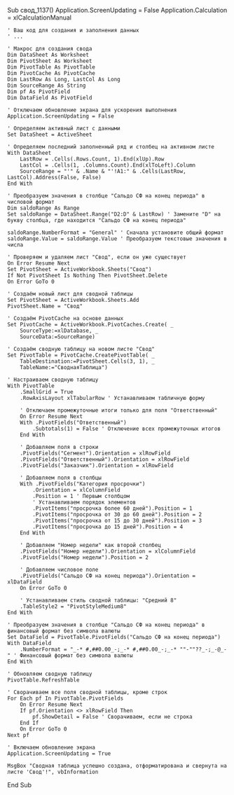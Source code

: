 Sub свод_1137()
    Application.ScreenUpdating = False
    Application.Calculation = xlCalculationManual
    
    ' Ваш код для создания и заполнения данных
    ' ...
    
    ' Макрос для создания свода
    Dim DataSheet As Worksheet
    Dim PivotSheet As Worksheet
    Dim PivotTable As PivotTable
    Dim PivotCache As PivotCache
    Dim LastRow As Long, LastCol As Long
    Dim SourceRange As String
    Dim pf As PivotField
    Dim DataField As PivotField

    ' Отключаем обновление экрана для ускорения выполнения
    Application.ScreenUpdating = False

    ' Определяем активный лист с данными
    Set DataSheet = ActiveSheet

    ' Определяем последний заполненный ряд и столбец на активном листе
    With DataSheet
        LastRow = .Cells(.Rows.Count, 1).End(xlUp).Row
        LastCol = .Cells(1, .Columns.Count).End(xlToLeft).Column
        SourceRange = "'" & .Name & "'!A1:" & .Cells(LastRow, LastCol).Address(False, False)
    End With

    ' Преобразуем значения в столбце "Сальдо СФ на конец периода" в числовой формат
    Dim saldoRange As Range
    Set saldoRange = DataSheet.Range("D2:D" & LastRow) ' Замените "D" на букву столбца, где находится "Сальдо СФ на конец периода"
    
    saldoRange.NumberFormat = "General" ' Сначала установите общий формат
    saldoRange.Value = saldoRange.Value ' Преобразуем текстовые значения в числа

    ' Проверяем и удаляем лист "Свод", если он уже существует
    On Error Resume Next
    Set PivotSheet = ActiveWorkbook.Sheets("Свод")
    If Not PivotSheet Is Nothing Then PivotSheet.Delete
    On Error GoTo 0

    ' Создаём новый лист для сводной таблицы
    Set PivotSheet = ActiveWorkbook.Sheets.Add
    PivotSheet.Name = "Свод"

    ' Создаём PivotCache на основе данных
    Set PivotCache = ActiveWorkbook.PivotCaches.Create( _
        SourceType:=xlDatabase, _
        SourceData:=SourceRange)

    ' Создаём сводную таблицу на новом листе "Свод"
    Set PivotTable = PivotCache.CreatePivotTable( _
        TableDestination:=PivotSheet.Cells(3, 1), _
        TableName:="СводнаяТаблица")

    ' Настраиваем сводную таблицу
    With PivotTable
        .SmallGrid = True
        .RowAxisLayout xlTabularRow ' Устанавливаем табличную форму

        ' Отключаем промежуточные итоги только для поля "Ответственный"
        On Error Resume Next
        With .PivotFields("Ответственный")
            .Subtotals(1) = False ' Отключение всех промежуточных итогов
        End With

        ' Добавляем поля в строки
        .PivotFields("Сегмент").Orientation = xlRowField
        .PivotFields("Ответственный").Orientation = xlRowField
        .PivotFields("Заказчик").Orientation = xlRowField

        ' Добавляем поля в столбцы
        With .PivotFields("Категория просрочки")
            .Orientation = xlColumnField
            .Position = 1 ' Первым столбцом
            ' Устанавливаем порядок элементов
            .PivotItems("просрочка более 60 дней").Position = 1
            .PivotItems("просрочка от 30 до 60 дней").Position = 2
            .PivotItems("просрочка от 15 до 30 дней").Position = 3
            .PivotItems("просрочка до 15 дней").Position = 4
        End With

        ' Добавляем "Номер недели" как второй столбец
        .PivotFields("Номер недели").Orientation = xlColumnField
        .PivotFields("Номер недели").Position = 2

        ' Добавляем числовое поле
        .PivotFields("Сальдо СФ на конец периода").Orientation = xlDataField
        On Error GoTo 0

        ' Устанавливаем стиль сводной таблицы: "Средний 8"
        .TableStyle2 = "PivotStyleMedium8"
    End With

    ' Преобразуем значения в столбце "Сальдо СФ на конец периода" в финансовый формат без символа валюты
    Set DataField = PivotTable.PivotFields("Сальдо СФ на конец периода")
    With DataField
        .NumberFormat = "_-* #,##0.00_-;_-* #,##0.00_-;_-* ""-""??_-;_-@_-" ' Финансовый формат без символа валюты
    End With

    ' Обновляем сводную таблицу
    PivotTable.RefreshTable

    ' Сворачиваем все поля сводной таблицы, кроме строк
    For Each pf In PivotTable.PivotFields
        On Error Resume Next
        If pf.Orientation <> xlRowField Then
            pf.ShowDetail = False ' Сворачиваем, если не строка
        End If
        On Error GoTo 0
    Next pf

    ' Включаем обновление экрана
    Application.ScreenUpdating = True

    MsgBox "Сводная таблица успешно создана, отформатирована и свернута на листе 'Свод'!", vbInformation
End Sub